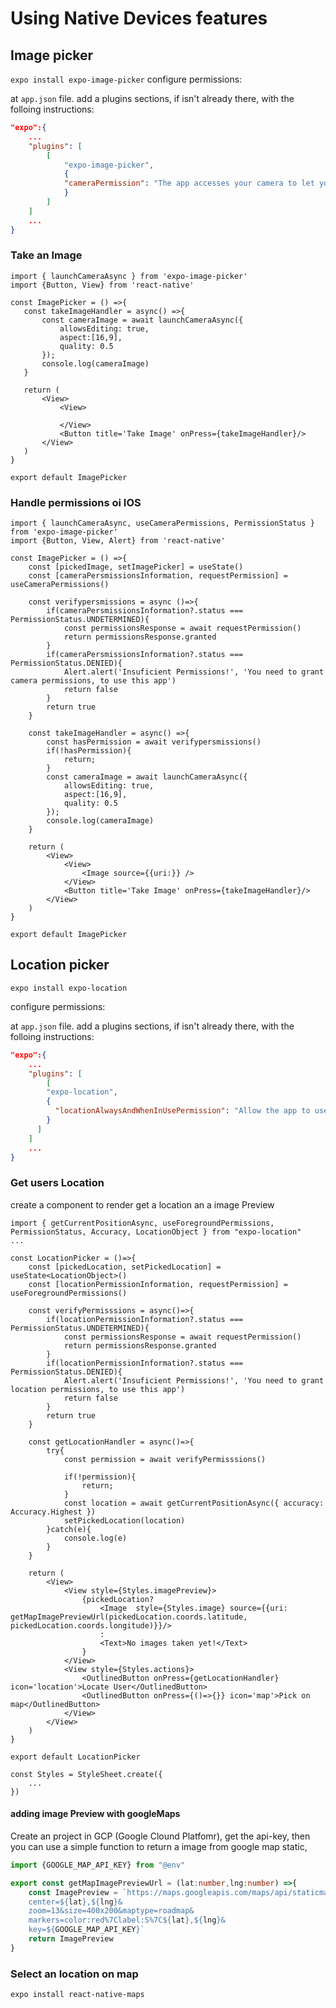 # Using Native Devices features

## Image picker
`expo install expo-image-picker`
 configure permissions:

at `app.json` file. add a plugins sections, if isn't already there, with the folloing instructions:
```json
"expo":{
	...
	"plugins": [
		[
			"expo-image-picker",
			{
			"cameraPermission": "The app accesses your camera to let you register your favorite places."
			}
		]
	]
	...
}
```
### Take an Image
 ```tsx
 import { launchCameraAsync } from 'expo-image-picker'
import {Button, View} from 'react-native'

const ImagePicker = () =>{
	const takeImageHandler = async() =>{
		const cameraImage = await launchCameraAsync({
			allowsEditing: true,
			aspect:[16,9],
			quality: 0.5
		});
		console.log(cameraImage)
	}

	return (
		<View>
			<View>

			</View>
			<Button title='Take Image' onPress={takeImageHandler}/>
		</View>
	)
}

export default ImagePicker

```

### Handle permissions oi IOS
```tsx
import { launchCameraAsync, useCameraPermissions, PermissionStatus } from 'expo-image-picker'
import {Button, View, Alert} from 'react-native'

const ImagePicker = () =>{
	const [pickedImage, setImagePicker] = useState()
	const [cameraPersmissionsInformation, requestPermission] = useCameraPermissions()
	
	const verifypersmissions = async ()=>{
		if(cameraPersmissionsInformation?.status === PermissionStatus.UNDETERMINED){
			const permissionsResponse = await requestPermission()
			return permissionsResponse.granted
		}
		if(cameraPersmissionsInformation?.status === PermissionStatus.DENIED){
			Alert.alert('Insuficient Permissions!', 'You need to grant camera permissions, to use this app')
			return false
		}
		return true
	}

	const takeImageHandler = async() =>{
		const hasPermission = await verifypersmissions()
		if(!hasPermission){
			return;
		}
		const cameraImage = await launchCameraAsync({
			allowsEditing: true,
			aspect:[16,9],
			quality: 0.5
		});
		console.log(cameraImage)
	}

	return (
		<View>
			<View>
				<Image source={{uri:}} />
			</View>
			<Button title='Take Image' onPress={takeImageHandler}/>
		</View>
	)
}

export default ImagePicker

```
## Location picker
`expo install expo-location`

 configure permissions:

at `app.json` file. add a plugins sections, if isn't already there, with the folloing instructions:
```json
"expo":{
	...
	"plugins": [
		[
        "expo-location",
        {
          "locationAlwaysAndWhenInUsePermission": "Allow the app to use your location."
        }
      ]
	]
	...
}
```

### Get users Location
create a component to render get a location an a image Preview
```tsx
import { getCurrentPositionAsync, useForegroundPermissions, PermissionStatus, Accuracy, LocationObject } from "expo-location"
...

const LocationPicker = ()=>{
	const [pickedLocation, setPickedLocation] = useState<LocationObject>()
	const [locationPermissionInformation, requestPermission] = useForegroundPermissions()

	const verifyPermisssions = async()=>{
		if(locationPermissionInformation?.status === PermissionStatus.UNDETERMINED){
			const permissionsResponse = await requestPermission()
			return permissionsResponse.granted
		}
		if(locationPermissionInformation?.status === PermissionStatus.DENIED){
			Alert.alert('Insuficient Permissions!', 'You need to grant location	permissions, to use this app')
			return false
		}
		return true
	}

	const getLocationHandler = async()=>{
		try{
			const permission = await verifyPermisssions()

			if(!permission){
				return;
			}
			const location = await getCurrentPositionAsync({ accuracy: Accuracy.Highest })
			setPickedLocation(location)
		}catch(e){
			console.log(e)
		}
	}

	return (
		<View>
			<View style={Styles.imagePreview}>
				{pickedLocation? 
					<Image  style={Styles.image} source={{uri: getMapImagePreviewUrl(pickedLocation.coords.latitude, pickedLocation.coords.longitude)}}/>
					:
					<Text>No images taken yet!</Text>
				}
			</View>
			<View style={Styles.actions}>
				<OutlinedButton onPress={getLocationHandler} icon='location'>Locate User</OutlinedButton>
				<OutlinedButton onPress={()=>{}} icon='map'>Pick on map</OutlinedButton>
			</View>
		</View>
	)
}

export default LocationPicker

const Styles = StyleSheet.create({
	...
})

```

#### adding image Preview with googleMaps
Create an project in GCP (Google Clound Platfomr), get the api-key, then you can use a simple function to return a image from google map static,
```ts
import {GOOGLE_MAP_API_KEY} from "@env"

export const getMapImagePreviewUrl = (lat:number,lng:number) =>{
	const ImagePreview = `https://maps.googleapis.com/maps/api/staticmap?
	center=${lat},${lng}&
	zoom=13&size=400x200&maptype=roadmap&
	markers=color:red%7Clabel:S%7C${lat},${lng}&
	key=${GOOGLE_MAP_API_KEY}`
	return ImagePreview
}

```
### Select an location on map
`expo install react-native-maps`